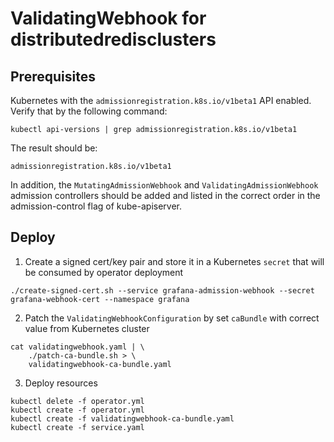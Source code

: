 # ValidatingWebhook for distributedredisclusters

## Prerequisites

Kubernetes with the `admissionregistration.k8s.io/v1beta1` API enabled. Verify that by the following command:
```
kubectl api-versions | grep admissionregistration.k8s.io/v1beta1
```
The result should be:
```
admissionregistration.k8s.io/v1beta1
```

In addition, the `MutatingAdmissionWebhook` and `ValidatingAdmissionWebhook` admission controllers should be added and listed in the correct order in the admission-control flag of kube-apiserver.

## Deploy

1. Create a signed cert/key pair and store it in a Kubernetes `secret` that will be consumed by operator deployment
```
./create-signed-cert.sh --service grafana-admission-webhook --secret grafana-webhook-cert --namespace grafana
```

2. Patch the `ValidatingWebhookConfiguration` by set `caBundle` with correct value from Kubernetes cluster
```
cat validatingwebhook.yaml | \
    ./patch-ca-bundle.sh > \
    validatingwebhook-ca-bundle.yaml
```

3. Deploy resources
```
kubectl delete -f operator.yml
kubectl create -f operator.yml
kubectl create -f validatingwebhook-ca-bundle.yaml
kubectl create -f service.yaml
```